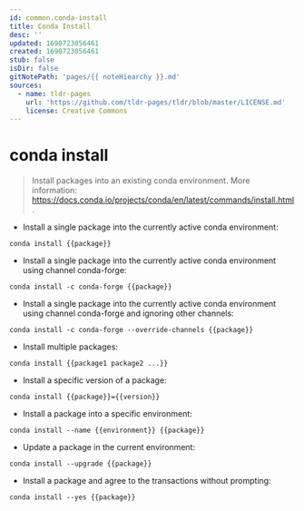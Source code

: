 ```yaml
---
id: common.conda-install
title: Conda Install
desc: ''
updated: 1690723056461
created: 1690723056461
stub: false
isDir: false
gitNotePath: 'pages/{{ noteHiearchy }}.md'
sources:
  - name: tldr-pages
    url: 'https://github.com/tldr-pages/tldr/blob/master/LICENSE.md'
    license: Creative Commons
---
```

# conda install

> Install packages into an existing conda environment.
> More information: <https://docs.conda.io/projects/conda/en/latest/commands/install.html>.

- Install a single package into the currently active conda environment:

`conda install {{package}}`

- Install a single package into the currently active conda environment using channel conda-forge:

`conda install -c conda-forge {{package}}`

- Install a single package into the currently active conda environment using channel conda-forge and ignoring other channels:

`conda install -c conda-forge --override-channels {{package}}`

- Install multiple packages:

`conda install {{package1 package2 ...}}`

- Install a specific version of a package:

`conda install {{package}}={{version}}`

- Install a package into a specific environment:

`conda install --name {{environment}} {{package}}`

- Update a package in the current environment:

`conda install --upgrade {{package}}`

- Install a package and agree to the transactions without prompting:

`conda install --yes {{package}}`

